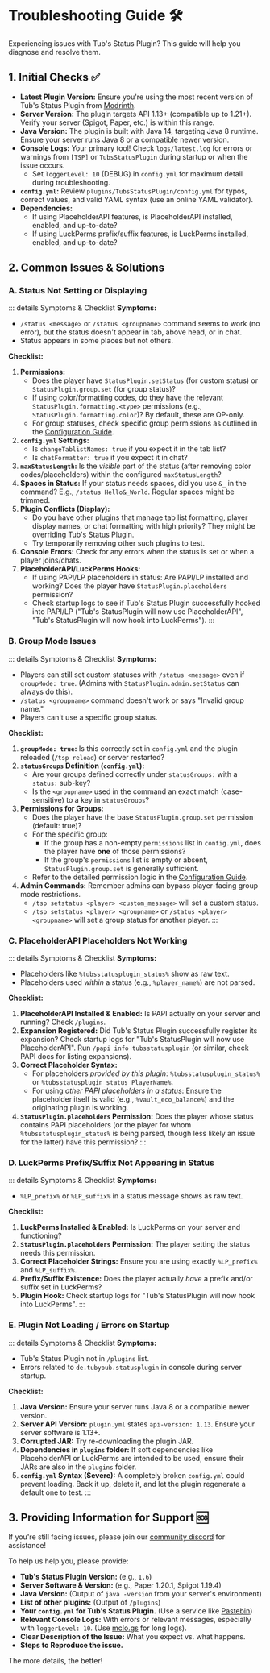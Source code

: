 # Troubleshooting Guide 🛠️

Experiencing issues with Tub's Status Plugin? This guide will help you diagnose and resolve them.

## 1. Initial Checks ✅

*   **Latest Plugin Version:** Ensure you're using the most recent version of Tub's Status Plugin from [Modrinth](https://modrinth.com/plugin/tubs-status-plugin).
*   **Server Version:** The plugin targets API 1.13+ (compatible up to 1.21+). Verify your server (Spigot, Paper, etc.) is within this range.
*   **Java Version:** The plugin is built with Java 14, targeting Java 8 runtime. Ensure your server runs Java 8 or a compatible newer version.
*   **Console Logs:** Your primary tool! Check `logs/latest.log` for errors or warnings from `[TSP]` or `TubsStatusPlugin` during startup or when the issue occurs.
    *   Set `loggerLevel: 10` (DEBUG) in `config.yml` for maximum detail during troubleshooting.
*   **`config.yml`:** Review `plugins/TubsStatusPlugin/config.yml` for typos, correct values, and valid YAML syntax (use an online YAML validator).
*   **Dependencies:**
    *   If using PlaceholderAPI features, is PlaceholderAPI installed, enabled, and up-to-date?
    *   If using LuckPerms prefix/suffix features, is LuckPerms installed, enabled, and up-to-date?

## 2. Common Issues & Solutions

### A. Status Not Setting or Displaying

::: details Symptoms & Checklist
**Symptoms:**
*   `/status <message>` or `/status <groupname>` command seems to work (no error), but the status doesn't appear in tab, above head, or in chat.
*   Status appears in some places but not others.

**Checklist:**
1.  **Permissions:**
    *   Does the player have `StatusPlugin.setStatus` (for custom status) or `StatusPlugin.group.set` (for group status)?
    *   If using color/formatting codes, do they have the relevant `StatusPlugin.formatting.<type>` permissions (e.g., `StatusPlugin.formatting.color`)? By default, these are OP-only.
    *   For group statuses, check specific group permissions as outlined in the [Configuration Guide](./configuration.md#statusgroups).
2.  **`config.yml` Settings:**
    *   Is `changeTablistNames: true` if you expect it in the tab list?
    *   Is `chatFormatter: true` if you expect it in chat?
3.  **`maxStatusLength`:** Is the *visible* part of the status (after removing color codes/placeholders) within the configured `maxStatusLength`?
4.  **Spaces in Status:** If your status needs spaces, did you use `&_` in the command? E.g., `/status Hello&_World`. Regular spaces might be trimmed.
5.  **Plugin Conflicts (Display):**
    *   Do you have other plugins that manage tab list formatting, player display names, or chat formatting with high priority? They might be overriding Tub's Status Plugin.
    *   Try temporarily removing other such plugins to test.
6.  **Console Errors:** Check for any errors when the status is set or when a player joins/chats.
7.  **PlaceholderAPI/LuckPerms Hooks:**
    *   If using PAPI/LP placeholders in status: Are PAPI/LP installed and working? Does the player have `StatusPlugin.placeholders` permission?
    *   Check startup logs to see if Tub's Status Plugin successfully hooked into PAPI/LP ("Tub's StatusPlugin will now use PlaceholderAPI", "Tub's StatusPlugin will now hook into LuckPerms").
:::

### B. Group Mode Issues

::: details Symptoms & Checklist
**Symptoms:**
*   Players can still set custom statuses with `/status <message>` even if `groupMode: true`. (Admins with `StatusPlugin.admin.setStatus` can always do this).
*   `/status <groupname>` command doesn't work or says "Invalid group name."
*   Players can't use a specific group status.

**Checklist:**
1.  **`groupMode: true`:** Is this correctly set in `config.yml` and the plugin reloaded (`/tsp reload`) or server restarted?
2.  **`statusGroups` Definition (`config.yml`):**
    *   Are your groups defined correctly under `statusGroups:` with a `status:` sub-key?
    *   Is the `<groupname>` used in the command an exact match (case-sensitive) to a key in `statusGroups`?
3.  **Permissions for Groups:**
    *   Does the player have the base `StatusPlugin.group.set` permission (default: true)?
    *   For the specific group:
        *   If the group has a non-empty `permissions` list in `config.yml`, does the player have **one** of those permissions?
        *   If the group's `permissions` list is empty or absent, `StatusPlugin.group.set` is generally sufficient.
    *   Refer to the detailed permission logic in the [Configuration Guide](./configuration.md#statusgroups).
4.  **Admin Commands:** Remember admins can bypass player-facing group mode restrictions.
    *   `/tsp setstatus <player> <custom_message>` will set a custom status.
    *   `/tsp setstatus <player> <groupname>` or `/status <player> <groupname>` will set a group status for another player.
:::

### C. PlaceholderAPI Placeholders Not Working

::: details Symptoms & Checklist
**Symptoms:**
*   Placeholders like `%tubsstatusplugin_status%` show as raw text.
*   Placeholders used *within* a status (e.g., `%player_name%`) are not parsed.

**Checklist:**
1.  **PlaceholderAPI Installed & Enabled:** Is PAPI actually on your server and running? Check `/plugins`.
2.  **Expansion Registered:** Did Tub's Status Plugin successfully register its expansion? Check startup logs for "Tub's StatusPlugin will now use PlaceholderAPI". Run `/papi info tubsstatusplugin` (or similar, check PAPI docs for listing expansions).
3.  **Correct Placeholder Syntax:**
    *   For placeholders *provided by this plugin*: `%tubsstatusplugin_status%` or `%tubsstatusplugin_status_PlayerName%`.
    *   For using *other PAPI placeholders in a status*: Ensure the placeholder itself is valid (e.g., `%vault_eco_balance%`) and the originating plugin is working.
4.  **`StatusPlugin.placeholders` Permission:** Does the player whose status contains PAPI placeholders (or the player for whom `%tubsstatusplugin_status%` is being parsed, though less likely an issue for the latter) have this permission?
:::

### D. LuckPerms Prefix/Suffix Not Appearing in Status

::: details Symptoms & Checklist
**Symptoms:**
*   `%LP_prefix%` or `%LP_suffix%` in a status message shows as raw text.

**Checklist:**
1.  **LuckPerms Installed & Enabled:** Is LuckPerms on your server and functioning?
2.  **`StatusPlugin.placeholders` Permission:** The player setting the status needs this permission.
3.  **Correct Placeholder Strings:** Ensure you are using exactly `%LP_prefix%` and `%LP_suffix%`.
4.  **Prefix/Suffix Existence:** Does the player actually *have* a prefix and/or suffix set in LuckPerms?
5.  **Plugin Hook:** Check startup logs for "Tub's StatusPlugin will now hook into LuckPerms".
:::

### E. Plugin Not Loading / Errors on Startup

::: details Symptoms & Checklist
**Symptoms:**
*   Tub's Status Plugin not in `/plugins` list.
*   Errors related to `de.tubyoub.statusplugin` in console during server startup.

**Checklist:**
1.  **Java Version:** Ensure your server runs Java 8 or a compatible newer version.
2.  **Server API Version:** `plugin.yml` states `api-version: 1.13`. Ensure your server software is 1.13+.
3.  **Corrupted JAR:** Try re-downloading the plugin JAR.
4.  **Dependencies in `plugins` folder:** If soft dependencies like PlaceholderAPI or LuckPerms are intended to be used, ensure their JARs are also in the `plugins` folder.
5.  **`config.yml` Syntax (Severe):** A completely broken `config.yml` could prevent loading. Back it up, delete it, and let the plugin regenerate a default one to test.
:::

## 3. Providing Information for Support 🆘

If you're still facing issues, please join our [community discord](https://discord.pluginz.dev) for assistance!

To help us help you, please provide:

*   **Tub's Status Plugin Version:** (e.g., `1.6`)
*   **Server Software & Version:** (e.g., Paper 1.20.1, Spigot 1.19.4)
*   **Java Version:** (Output of `java -version` from your server's environment)
*   **List of other plugins:** (Output of `/plugins`)
*   **Your `config.yml` for Tub's Status Plugin.** (Use a service like [Pastebin](https://pastebin.com/))
*   **Relevant Console Logs:** With errors or relevant messages, especially with `loggerLevel: 10`. (Use [mclo.gs](https://mclo.gs/) for long logs).
*   **Clear Description of the Issue:** What you expect vs. what happens.
*   **Steps to Reproduce the issue.**

The more details, the better!